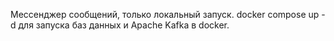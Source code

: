 Мессенджер сообщений, только локальный запуск. 
docker compose up -d для запуска баз данных и Apache Kafka в docker.

